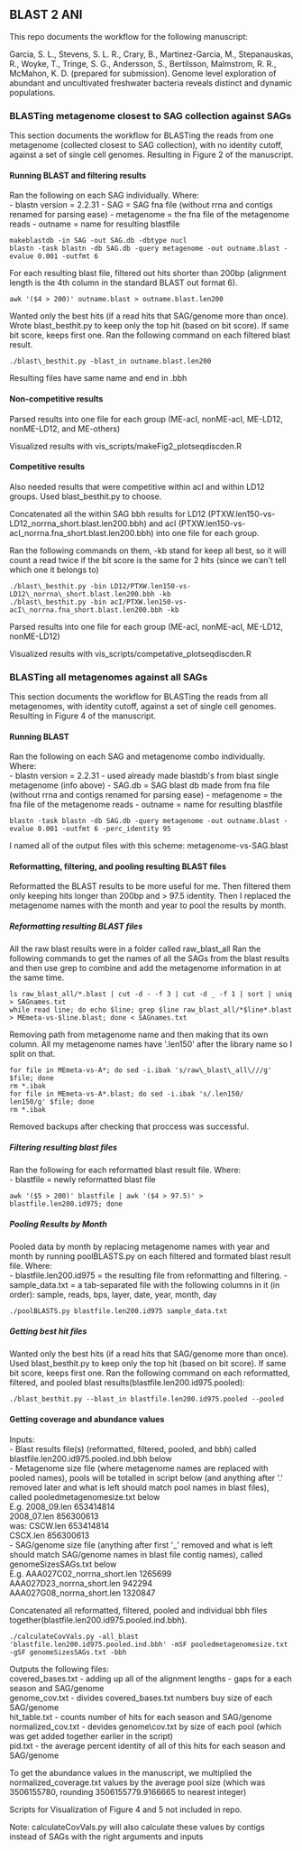 ## BLAST 2 ANI

This repo documents the workflow for the following manuscript:

Garcia, S. L., Stevens, S. L. R., Crary, B., Martinez-Garcia, M., Stepanauskas, R., Woyke, T., Tringe, S. G., Andersson,
S., Bertilsson, Malmstrom, R. R., McMahon, K. D. (prepared for submission). Genome level exploration of abundant and
uncultivated freshwater bacteria reveals distinct and dynamic populations.


### BLASTing metagenome closest to SAG collection against SAGs

This section documents the workflow for BLASTing the reads from one metagenome (collected closest to SAG collection), with no identity cutoff, against a set of single cell genomes.  Resulting in Figure 2 of the manuscript.

#### Running BLAST and filtering results

Ran the following on each SAG individually.  Where:  
	- blastn version = 2.2.31
	- SAG = SAG fna file (without rrna and contigs renamed for parsing ease) 
	- metagenome = the fna file of the metagenome reads
	- outname = name for resulting blastfile 

```
makeblastdb -in SAG -out SAG.db -dbtype nucl
blastn -task blastn -db SAG.db -query metagenome -out outname.blast -evalue 0.001 -outfmt 6
```

For each resulting blast file, filtered out hits shorter than 200bp (alignment length is the 4th column in the standard BLAST out format 6).
```
awk '($4 > 200)' outname.blast > outname.blast.len200
```

Wanted only the best hits (if a read hits that SAG/genome more than once).
Wrote blast_besthit.py to keep only the top hit (based on bit score).  If same bit score, keeps first one.
Ran the following command on each filtered blast result.

```
./blast\_besthit.py -blast_in outname.blast.len200
```
Resulting files have same name and end in .bbh

#### Non-competitive results

Parsed results into one file for each group (ME-acI, nonME-acI, ME-LD12, nonME-LD12, and ME-others)

Visualized results with vis_scripts/makeFig2\_plotseqdiscden.R

#### Competitive results

Also needed results that were competitive within acI and within LD12 groups.  Used blast_besthit.py to choose.

Concatenated all the within SAG bbh results for LD12 (PTXW.len150-vs-LD12\_norrna\_short.blast.len200.bbh) and acI (PTXW.len150-vs-acI\_norrna.fna\_short.blast.len200.bbh) into one file for each group.

Ran the following commands on them, -kb stand for keep all best, so it will count a read twice if the bit score is the same for 2 hits (since we can't tell which one it belongs to)
```
./blast\_besthit.py -bin LD12/PTXW.len150-vs-LD12\_norrna\_short.blast.len200.bbh -kb
./blast\_besthit.py -bin acI/PTXW.len150-vs-acI\_norrna.fna_short.blast.len200.bbh -kb
```

Parsed results into one file for each group (ME-acI, nonME-acI, ME-LD12, nonME-LD12)

Visualized results with vis\_scripts/competative\_plotseqdiscden.R

### BLASTing all metagenomes against all SAGs

This section documents the workflow for BLASTing the reads from all metagenomes, with identity cutoff, against a set of single cell genomes.  Resulting in Figure 4 of the manuscript.

#### Running BLAST 
Ran the following on each SAG and metagenome combo individually.  Where:  
	- blastn version = 2.2.31
	- used already made blastdb's from blast single metagenome (info above)
	- SAG.db = SAG blast db made from fna file (without rrna and contigs renamed for parsing ease) 
	- metagenome = the fna file of the metagenome reads
	- outname = name for resulting blastfile 

```
blastn -task blastn -db SAG.db -query metagenome -out outname.blast -evalue 0.001 -outfmt 6 -perc_identity 95
```
I named all of the output files with this scheme: metagenome-vs-SAG.blast

#### Reformatting, filtering, and pooling resulting BLAST files

Reformatted the BLAST results to be more useful for me. Then filtered them only keeping hits longer than 200bp and > 97.5 identity.  Then I replaced the metagenome names with the month and year to pool the results by month.

##### Reformatting resulting BLAST files

All the raw blast results were in a folder called raw\_blast\_all
Ran the following commands to get the names of all the SAGs from the blast results and then use grep to combine and add the metagenome information in at the same time.
```
ls raw_blast_all/*.blast | cut -d - -f 3 | cut -d _ -f 1 | sort | uniq > SAGnames.txt
while read line; do echo $line; grep $line raw_blast_all/*$line*.blast > MEmeta-vs-$line.blast; done < SAGnames.txt
```

Removing path from metagenome name and then making that its own column.  All my metagenome names have '.len150' after the library name so I split on that.
```
for file in MEmeta-vs-A*; do sed -i.ibak 's/raw\_blast\_all\///g' $file; done
rm *.ibak
for file in MEmeta-vs-A*.blast; do sed -i.ibak 's/.len150/        len150/g' $file; done
rm *.ibak
```
Removed backups after checking that proccess was successful. 

##### Filtering resulting blast files

Ran the following for each reformatted blast result file.  Where:  
	- blastfile = newly reformatted blast file

```
awk '($5 > 200)' blastfile | awk '($4 > 97.5)' > blastfile.len200.id975; done
```

##### Pooling Results by Month

Pooled data by month by replacing metagenome names with year and month by running poolBLASTS.py on each filtered and formated blast result file. Where:  
	- blastfile.len200.id975 = the resulting file from reformatting and filtering.
	- sample_data.txt = a tab-separated file with the following columns in it (in order):
		sample, reads, bps, layer, date, year, month, day
		
```
./poolBLASTS.py blastfile.len200.id975 sample_data.txt
```

##### Getting best hit files

Wanted only the best hits (if a read hits that SAG/genome more than once).
Used blast\_besthit.py to keep only the top hit (based on bit score).  If same bit score, keeps first one.
Ran the following command on each reformatted, filtered, and pooled blast results(blastfile.len200.id975.pooled):

```
./blast_besthit.py --blast_in blastfile.len200.id975.pooled --pooled
```

#### Getting coverage and abundance values

Inputs:  
	- Blast results file(s) (reformatted, filtered, pooled, and bbh) called blastfile.len200.id975.pooled.ind.bbh below  
	- Metagenome size file (where metagenome names are replaced with pooled names), pools will be totalled in script below (and anything after '.' removed later and what is left should match pool names in blast files), called pooledmetagenomesize.txt below  
		E.g. 2008_09.len	653414814  
			 2008_07.len	856300613  
		was: CSCW.len	653414814  
			 CSCX.len	856300613  
	- SAG/genome size file (anything after first '\_' removed and what is left should match SAG/genome names in blast file contig names), called genomeSizesSAGs.txt below  
		E.g. AAA027C02_norrna_short.len	1265699  
			 AAA027D23_norrna_short.len	942294  
			 AAA027G08_norrna_short.len	1320847  

Concatenated all reformatted, filtered, pooled and individual bbh files together(blastfile.len200.id975.pooled.ind.bbh).

```
./calculateCovVals.py -all_blast 'blastfile.len200.id975.pooled.ind.bbh' -mSF pooledmetagenomesize.txt -gSF genomeSizesSAGs.txt -bbh 
```

Outputs the following files:  
covered\_bases.txt - adding up all of the alignment lengths - gaps for a each season and SAG/genome  
genome\_cov.txt - divides covered\_bases.txt numbers buy size of each SAG/genome  
hit\_table.txt - counts number of hits for each season and SAG/genome  
normalized\_cov.txt - devides genome\cov.txt by size of each pool (which was get added together earlier in the script)  
pid.txt - the average percent identity of all of this hits for each season and SAG/genome  

To get the abundance values in the manuscript, we multiplied the normalized_coverage.txt values by the average pool size (which was 3506155780, rounding 3506155779.9166665 to nearest integer)

Scripts for Visualization of Figure 4 and 5 not included in repo.

Note: calculateCovVals.py will also calculate these values by contigs instead of SAGs with the right arguments and inputs


